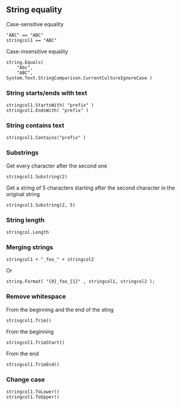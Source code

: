 
## String equality

Case-sensitive equality

```
"ABC" == "ABC"
stringcol1 == "ABC"
```

Case-insensitive equality

```
string.Equals(
    "Abc",
    "ABC",
System.Text.StringComparison.CurrentCultureIgnoreCase )
```

### String starts/ends with text

```
stringcol1.StartsWith( "prefix" )
stringcol1.EndsWith( "prefix" )
```

### String contains text

```
stringcol1.Contains("prefix" )
```

### Substrings

Get every character after the second one

```
stringcol1.Substring(2)
```

Get a string of 5 characters starting after the second character in the original string

```
stringcol1.Substring(2, 5)
```

### String length

```
stringcol.Length
```

### Merging strings

```
stringcol1 + "_foo_" + stringcol2
```

Or

```
string.Format( "{0}_foo_{1}" , stringcol1, stringcol2 );
```

### Remove whitespace


From the beginning and the end of the sting
```
stringcol1.Trim()
```

From the beginning

```
stringcol1.TrimStart()
```

From the end

```
stringcol1.TrimEnd()
```

### Change case


```
stringcol1.ToLower()
stringcol1.ToUpper()
```
































































